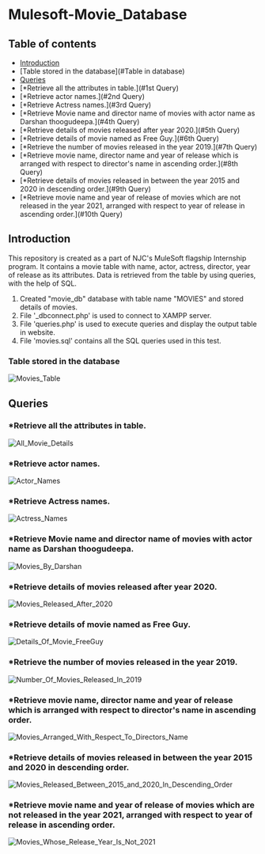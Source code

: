 # Mulesoft-Movie_Database

## Table of contents
* [Introduction](#Introduction)
* [Table stored in the database](#Table in database)
* [Queries](#Queries)
* [*Retrieve all the attributes in table.](#1st Query)
* [*Retrieve actor names.](#2nd Query)
* [*Retrieve Actress names.](#3rd Query)
* [*Retrieve Movie name and director name of movies with actor name as Darshan thoogudeepa.](#4th Query)
* [*Retrieve details of movies released after year 2020.](#5th Query)
* [*Retrieve details of movie named as Free Guy.](#6th Query)
* [*Retrieve the number of movies released in the year 2019.](#7th Query)
* [*Retrieve movie name, director name and year of release which is arranged with respect to director's name in ascending order.](#8th Query)
* [*Retrieve details of movies released in between the year 2015 and 2020 in descending order.](#9th Query)
* [*Retrieve movie name and year of release of movies which are not released in the year 2021, arranged with respect to year of release in ascending order.](#10th Query)

## Introduction
This repository is created as a part of NJC's MuleSoft flagship Internship program. It contains a movie table with name, actor, actress, director, year of release as its attributes. Data is retrieved from the table by using queries, with the help of SQL.

1. Created "movie_db" database with table name "MOVIES" and stored details of movies.
2. File '_dbconnect.php' is used to connect to XAMPP server.
3. File 'queries.php' is used to execute queries and display the output table in website.
4. File 'movies.sql' contains all the SQL queries used in this test.

### Table stored in the database
![Movies_Table](https://user-images.githubusercontent.com/72367112/136655781-85da4c94-2f8e-4433-be57-7d24ce99bf3a.jpg)

## Queries
### *Retrieve all the attributes in table.
![All_Movie_Details](https://user-images.githubusercontent.com/72367112/136655806-e1ab6a4b-8e1a-4aa3-9fb7-b2ae3bc8ff12.jpg)

### *Retrieve actor names.
![Actor_Names](https://user-images.githubusercontent.com/72367112/136655844-a31cb324-5908-4887-862a-895bc9e459f9.jpg)

### *Retrieve Actress names.
![Actress_Names](https://user-images.githubusercontent.com/72367112/136655861-09abb74f-b142-44c5-a2e3-f00c0b29c8d6.jpg)

### *Retrieve Movie name and director name of movies with actor name as Darshan thoogudeepa.
![Movies_By_Darshan](https://user-images.githubusercontent.com/72367112/136655951-eedfdd0b-d4ba-4b07-b31e-fd8377ee59b1.jpg)

### *Retrieve details of movies released after year 2020.
![Movies_Released_After_2020](https://user-images.githubusercontent.com/72367112/136655992-7273a3da-d72c-4570-b3bc-65cd41224c9d.jpg)

### *Retrieve details of movie named as Free Guy.
![Details_Of_Movie_FreeGuy](https://user-images.githubusercontent.com/72367112/136656048-56fddcb6-8164-411d-ae2f-d6a92bee4f64.jpg)

### *Retrieve the number of movies released in the year 2019.
![Number_Of_Movies_Released_In_2019](https://user-images.githubusercontent.com/72367112/136656074-a68901c0-68b1-4643-9ee8-c2204e146d59.jpg)

### *Retrieve movie name, director name and year of release which is arranged with respect to director's name in ascending order.
![Movies_Arranged_With_Respect_To_Directors_Name](https://user-images.githubusercontent.com/72367112/136656118-e57e9466-1d84-4435-b532-42fc8b6429ae.jpg)

### *Retrieve details of movies released in between the year 2015 and 2020 in descending order.
![Movies_Released_Between_2015_and_2020_In_Descending_Order](https://user-images.githubusercontent.com/72367112/136656168-3452c833-67c5-4e09-9e99-6f6b23e24772.jpg)

### *Retrieve movie name and year of release of movies which are not released in the year 2021, arranged with respect to year of release in ascending order.
![Movies_Whose_Release_Year_Is_Not_2021](https://user-images.githubusercontent.com/72367112/136656235-373b94e2-f061-4afd-b138-42797387cbc4.jpg)
